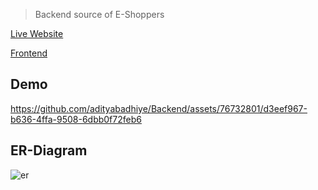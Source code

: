 
> Backend source of E-Shoppers

[Live Website](https://www.eshoppers.me/) 

[Frontend](https://github.com/adityabadhiye/ecom-client)


## Demo

https://github.com/adityabadhiye/Backend/assets/76732801/d3eef967-b636-4ffa-9508-6dbb0f72feb6


## ER-Diagram
![er](https://github.com/adityabadhiye/ecom-backend/assets/76732801/fd4ad52f-22b7-49b2-8207-d7523b53cb48)
